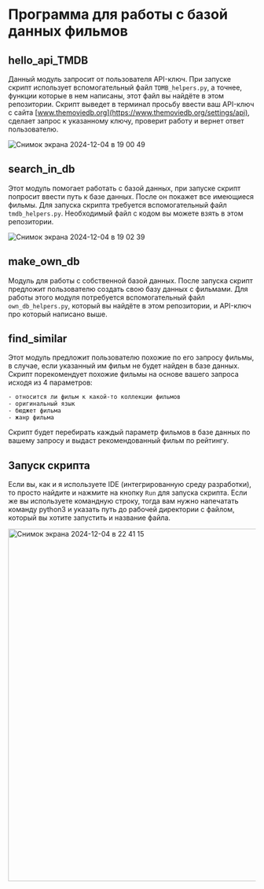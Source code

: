 # Программа для работы с базой данных фильмов
## hello_api_TMDB
Данный модуль запросит от пользователя API-ключ.
При запуске скрипт использует вспомогательный файл `TDMB_helpers.py`, а точнее, функции которые в нем написаны,
этот файл вы найдёте в этом репозитории.
Скрипт выведет в терминал просьбу ввести ваш API-ключ с сайта [www.themoviedb.org](https://www.themoviedb.org/settings/api),
сделает запрос к указанному ключу, проверит работу и вернет ответ пользователю.

![Снимок экрана 2024-12-04 в 19 00 49](https://github.com/user-attachments/assets/80398a6c-9a2f-4619-a4a4-7fae3583cfea)

## search_in_db
Этот модуль помогает работать с базой данных, при запуске скрипт попросит ввести путь к базе данных.
После он покажет все имеющиеся фильмы.
Для запуска скрипта требуется вспомогательный файл `tmdb_helpers.py`.
Необходимый файл с кодом вы можете взять в этом репозитории.

![Снимок экрана 2024-12-04 в 19 02 39](https://github.com/user-attachments/assets/ece4936b-fb64-4b70-aa29-693f937e5e14)

## make_own_db
Модуль для работы с собственной базой данных. После запуска скрипт предложит пользователю создать свою базу данных с фильмами.
Для работы этого модуля потребуется вспомогательный файл `own_db_helpers.py`, который вы найдёте в этом репозитории,
и API-ключ про который написано выше.

## find_similar
Этот модуль предложит пользователю похожие по его запросу фильмы, в случае, если указанный им фильм не будет найден в базе данных. Скрипт порекомендует похожие фильмы на основе вашего запроса исходя из 4 параметров: 
```
- относится ли фильм к какой-то коллекции фильмов
- оригинальный язык
- бюджет фильма
- жанр фильма 
```
Скрипт будет перебирать каждый параметр фильмов в базе данных по вашему запросу и выдаст рекомендованный фильм по рейтингу.

## Запуск скрипта
Если вы, как и я используете IDE (интегрированную среду разработки), то просто найдите и нажмите на кнопку `Run` для запуска скрипта.
Если же вы используете командную строку, тогда вам нужно напечатать команду python3 и указать путь до рабочей директории с файлом, который вы хотите запустить и название файла.

<img width="717" alt="Снимок экрана 2024-12-04 в 22 41 15" src="https://github.com/user-attachments/assets/236b6f8f-c9cc-4080-9a3f-1e53b4c9b2e0">
